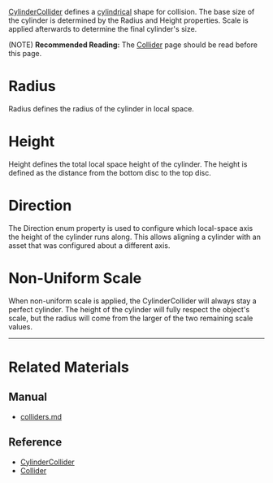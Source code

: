 [CylinderCollider](../../../../code_reference/class_reference/cylindercollider.md) defines a [cylindrical](https://en.wikipedia.org/wiki/Cylinder ) shape for collision. The base size of the cylinder is determined by the Radius  and Height  properties. Scale is applied afterwards to determine the final cylinder's size.

(NOTE) **Recommended Reading:** The [Collider](../colliders.md) page should be read before this page.


 #  Radius
Radius  defines the radius of the cylinder in local space.

 #  Height
Height  defines the total local space height of the cylinder. The height is defined as the distance from the bottom disc to the top disc.

 #  Direction
The Direction enum property is used to configure which local-space axis the height of the cylinder runs along. This allows aligning a cylinder with an asset that was configured about a different axis.

 #  Non-Uniform Scale
When non-uniform scale is applied, the CylinderCollider will always stay a perfect cylinder. The height of the cylinder will fully respect the object's scale, but the radius will come from the larger of the two remaining scale values.


---
 #  Related Materials
 ##  Manual
- [colliders.md](../colliders.md)

 ##  Reference
- [CylinderCollider](../../../../code_reference/class_reference/cylindercollider.md)
- [Collider](../../../../code_reference/class_reference/collider.md) 

 